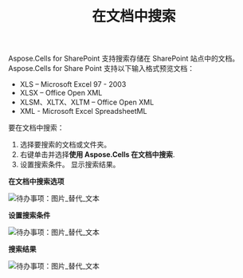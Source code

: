 ﻿---
title: 在文档中搜索
type: docs
weight: 60
url: /zh/sharepoint/search-in-a-document/
---
Aspose.Cells for SharePoint 支持搜索存储在 SharePoint 站点中的文档。 Aspose.Cells for Share Point 支持以下输入格式预览文档：

- XLS – Microsoft Excel 97 - 2003
- XLSX – Office Open XML
- XLSM、XLTX、XLTM – Office Open XML
- XML - Microsoft Excel SpreadsheetML

要在文档中搜索：

1. 选择要搜索的文档或文件夹。
1. 右键单击并选择**使用 Aspose.Cells 在文档中搜索**. 
1. 设置搜索条件。
显示搜索结果。

**在文档中搜索选项** 

![待办事项：图片_替代_文本](search-in-a-document_1.png)

**设置搜索条件** 

![待办事项：图片_替代_文本](search-in-a-document_2.png)

**搜索结果** 

![待办事项：图片_替代_文本](search-in-a-document_3.png)
